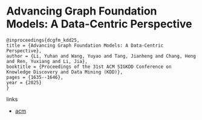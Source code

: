 # Advancing Graph Foundation Models: A Data-Centric Perspective

```
@inproceedings{dcgfm_kdd25,
title = {Advancing Graph Foundation Models: A Data-Centric Perspective},
author = {Li, Yuhan and Wang, Yuyao and Tang, Jianheng and Chang, Heng and Ren, Yuxiang and Li, Jia},
booktitle = {Proceedings of the 31st ACM SIGKDD Conference on Knowledge Discovery and Data Mining (KDD)},
pages = {1635--1646},
year = {2025}
}
```

links
- [acm](https://dl.acm.org/doi/10.1145/3711896.3736833)
